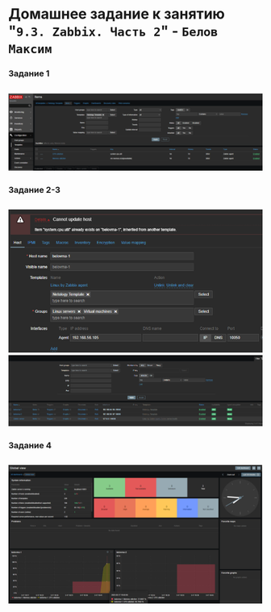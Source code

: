 # Домашнее задание к занятию "`9.3. Zabbix. Часть 2`" - `Белов Максим`


### Задание 1

![alt text](https://github.com/Maxterx10/9-03-zabbix/blob/main/Screenshot_12.png)
---

### Задание 2-3

![alt text](https://github.com/Maxterx10/9-03-zabbix/blob/main/Screenshot_13.png)
![alt text](https://github.com/Maxterx10/9-03-zabbix/blob/main/Screenshot_14.png)
---

### Задание 4

![alt text](https://github.com/Maxterx10/9-03-zabbix/blob/main/Screenshot_16.png)
---
